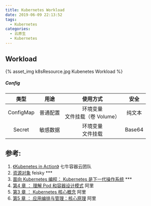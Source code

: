 ```yaml
---
title: Kubernetes Workload
date: 2019-06-09 22:13:52
tags:
  - Kubernetes
categories: 
  - 云原生
  - Kubernetes  
---
```


<p></p>
<!-- more -->

## Workload
{% asset_img   k8sResource.jpg  Kubenetes Workload  %} 

##### Config
类型   | 用途  |  使用方式 | 安全
:-:      |  :-:     |  :-:             |   :-:  
ConfigMap |普通配置 |  环境变量 <br> 文件挂载（卷 Volume） | 纯文本
Secret| 敏感数据|  环境变量 <br>文件挂载 | Base64




## 参考:

1. [《Kubenetes in Action》](http://product.dangdang.com/26439199.html?ref=book-65152-9168_1-529800-3)  七牛容器云团队
2. [资源对象](https://feisky.xyz/kubernetes-handbook/concepts/objects.html)    feisky ***
3. [面向 Kubernetes 编程： Kubernetes 是下一代操作系统](https://mp.weixin.qq.com/s/E5-agHtMvW_X7znVJDkTKA) ***
4. [第4 章 ： 理解 Pod 和容器设计模式](https://edu.aliyun.com/lesson_1651_13079?spm=5176.254948.1334973.10.2c12cad2AHzzTw#_13079) 阿里
5. [第3 章 ： Kubernetes 核心概念](https://edu.aliyun.com/lesson_1651_13078?spm=5176.254948.1334973.8.2c12cad2AHzzTw#_13078) 阿里 
6. [第5 章 ： 应用编排与管理：核心原理](https://edu.aliyun.com/lesson_1651_13080?spm=5176.254948.1334973.12.2c12cad2AHzzTw#_13080) 阿里



